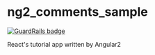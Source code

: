 # ng2_comments_sample

[![GuardRails badge](https://badges.production.guardrails.io/shtakai/ng2_comments_sample.svg)](https://www.guardrails.io)

React's tutorial app written by Angular2 
